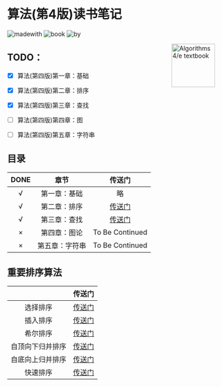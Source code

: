 # 算法(第4版)读书笔记

![madewith](https://img.shields.io/badge/Made%20With-Java-yellow.svg) ![book](https://img.shields.io/badge/BOOK-Algorithms%204th-red.svg)
![by](https://img.shields.io/badge/Summarized%20By-Creams-blue.svg)


<IMG SRC="http://algs4.cs.princeton.edu/cover.png"  align=right hspace=25 width=100 alt = "Algorithms 4/e textbook">

## TODO：
+ [x] 算法(第四版)第一章：基础
+ [x] 算法(第四版)第二章：排序
+ [x] 算法(第四版)第三章：查找
+ [ ] 算法(第四版)第四章：图
+ [ ] 算法(第四版)第五章：字符串


## 目录

| DONE | 章节 | 传送门 |
| :------: | :------: | :------: |
| √  | 第一章：基础 | 略 |
| √  | 第二章：排序 | [传送门](https://github.com/Crearns/Algorithms-4th/blob/master/note.md#chapter2) |
| √  | 第三章：查找 | [传送门](https://github.com/Crearns/Algorithms-4th/blob/master/note.md#chapter3-search) |
| ×  | 第四章：图论 | To Be Continued |
| ×  | 第五章：字符串 | To Be Continued |



## 重要排序算法

|  | 传送门 |
| :------: | :------: |
| 选择排序 | [传送门](https://github.com/Crearns/Algorithms-4th/blob/master/note.md#selection) |
| 插入排序 | [传送门](https://github.com/Crearns/Algorithms-4th/blob/master/note.md#insertion) |
| 希尔排序 | [传送门](https://github.com/Crearns/Algorithms-4th/blob/master/note.md#shell) |
| 自顶向下归并排序 | [传送门](https://github.com/Crearns/Algorithms-4th/blob/master/note.md#merge-top-down) |
| 自底向上归并排序 | [传送门](https://github.com/Crearns/Algorithms-4th/blob/master/note.md#merge-down-top) |
| 快速排序 | [传送门](https://github.com/Crearns/Algorithms-4th/blob/master/note.md#merge-down-top) |
